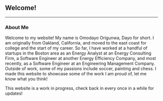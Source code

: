 ## Welcome!
---

### About Me
Welcome to my website! My name is Omodayo Origunwa, Dayo for short. I am originally from Oakland, California, and moved to the east coast for college and the start of my career. So far, I have worked at a handful of startups in the Boston area as an Energy Analyst at an Energy Consulting Firm, a Software Engineer at another Energy Efficiency Company, and most recently, as a Software Engineer at an Engineering Management Company. Outside of work, some of my passions include soccer, painting and chess. I made this website to showcase some of the work I am proud of, let me know what you think!

This website is a work in progress, check back in every once in a while for updates!